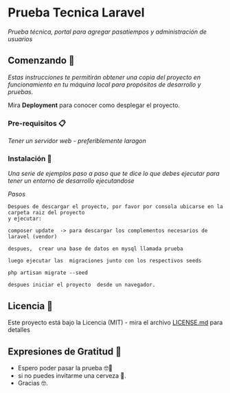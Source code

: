 # Prueba Tecnica Laravel

_Prueba técnica, portal para agregar pasatiempos y administración de usuarios_

## Comenzando 🚀

_Estas instrucciones te permitirán obtener una copia del proyecto en funcionamiento en tu máquina local para propósitos de desarrollo y pruebas._

Mira **Deployment** para conocer como desplegar el proyecto.


### Pre-requisitos 📋

_Tener un servidor web - preferiblemente laragon_



### Instalación 🔧

_Una serie de ejemplos paso a paso que te dice lo que debes ejecutar para tener un entorno de desarrollo ejecutandose_

_Pasos_

```
Despues de descargar el proyecto, por favor por consola ubicarse en la carpeta raiz del proyecto
y ejecutar:

composer update  -> para descargar los complementos necesarios de laravel (vendor)

despues,  crear una base de datos en mysql llamada prueba 

luego ejecutar las  migraciones junto con los respectivos seeds

php artisan migrate --seed

despues iniciar el proyecto  desde un navegador.
```

## Licencia 📄

Este proyecto está bajo la Licencia (MIT) - mira el archivo [LICENSE.md](LICENSE.md) para detalles

## Expresiones de Gratitud 🎁

* Espero poder pasar la prueba  🤓📢
* si no puedes invitarme una  cerveza 🍺.
* Gracias 🤓.